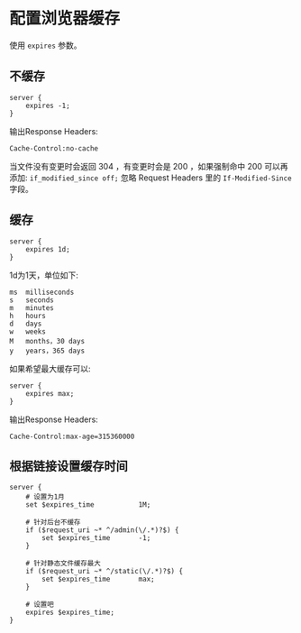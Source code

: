 # 配置浏览器缓存

使用 `expires` 参数。

## 不缓存

```nginx
server {
    expires -1;
}
```

输出Response Headers:

```
Cache-Control:no-cache
```
当文件没有变更时会返回 304 ，有变更时会是 200 ，如果强制命中 200 可以再添加: `if_modified_since off;` 忽略 Request Headers 里的 `If-Modified-Since` 字段。

## 缓存

```nginx
server {
    expires 1d;
}
```

1d为1天，单位如下:

```
ms  milliseconds
s   seconds
m   minutes
h   hours
d   days
w   weeks
M   months，30 days
y   years，365 days
```

如果希望最大缓存可以:

```nginx
server {
    expires max;
}
```

输出Response Headers:

```
Cache-Control:max-age=315360000
```

## 根据链接设置缓存时间


```nginx
server {
    # 设置为1月
    set $expires_time           1M;

    # 针对后台不缓存
    if ($request_uri ~* ^/admin(\/.*)?$) {
        set $expires_time       -1;
    }

    # 针对静态文件缓存最大
    if ($request_uri ~* ^/static(\/.*)?$) {
        set $expires_time       max;
    }

    # 设置吧
    expires $expires_time;
}
```